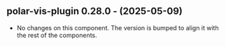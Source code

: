   ## polar-vis-plugin 0.28.0 - (2025-05-09)
  
  * No changes on this component. The version is bumped to align it
    with the rest of the components.
